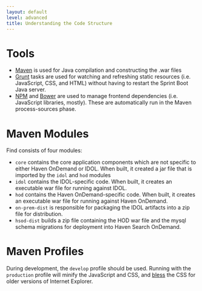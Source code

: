 ```yaml
---
layout: default
level: advanced
title: Understanding the Code Structure
---
```


# Tools

- [Maven](https://maven.apache.org/) is used for Java compilation and constructing the .war files
- [Grunt](http://gruntjs.com/) tasks are used for watching and refreshing static resources (i.e. JavaScript, CSS, and HTML) without having to restart the Sprint Boot Java server.
- [NPM](https://www.npmjs.com/) and [Bower](http://bower.io/) are used to manage frontend dependencies (i.e. JavaScript libraries, mostly). These are automatically run in the Maven process-sources phase.

# Maven Modules

Find consists of four  modules:

- `core` contains the core application components which are not specific to either Haven OnDemand or IDOL.  When built, it created a jar file that is imported by the `idol` and `hod` modules
- `idol` contains the IDOL-specific code.  When built, it creates an executable war file for running against IDOL.
- `hod` contains the Haven OnDemand-specific code.  When built, it creates an executable war file for running against Haven OnDemand.
- `on-prem-dist` is responsible for packaging the IDOL artifacts into a zip file for distribution.
- `hsod-dist` builds a zip file containing the HOD war file and the mysql schema migrations for deployment into Haven Search OnDemand.

# Maven Profiles

During development, the `develop` profile should be used. Running with the `production` profile will minify the JavaScript and CSS, and [bless](http://blesscss.com/) the CSS for older versions of Internet Explorer.
